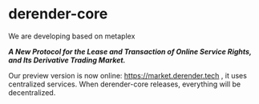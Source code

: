 # derender-core
We are developing based on metaplex


***A New Protocol for the Lease and Transaction of Online Service Rights, and Its Derivative Trading Market.***

Our preview version is now online: https://market.derender.tech , it uses centralized services. When derender-core 
releases, everything will be decentralized.
